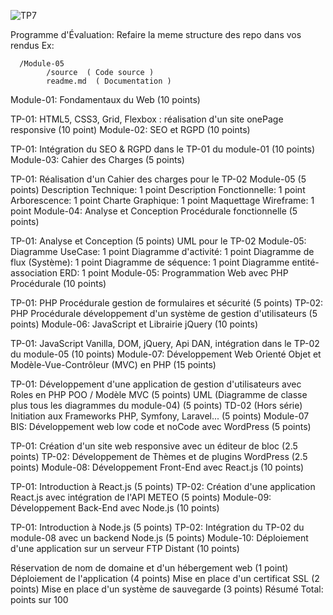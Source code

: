 ![TP7](https://github.com/Nareff/Class-web/assets/157124764/ce765909-73c7-40b8-b97e-c52a6fb3612b)

Programme d'Évaluation: Refaire la meme structure des repo dans vos rendus
Ex:

      /Module-05  
            /source  ( Code source )  
            readme.md  ( Documentation )  
Module-01: Fondamentaux du Web (10 points)

TP-01: HTML5, CSS3, Grid, Flexbox : réalisation d'un site onePage responsive (10 point)
Module-02: SEO et RGPD (10 points)

TP-01: Intégration du SEO & RGPD dans le TP-01 du module-01 (10 points)
Module-03: Cahier des Charges (5 points)

TP-01: Réalisation d'un Cahier des charges pour le TP-02 Module-05 (5 points)
Description Technique: 1 point
Description Fonctionnelle: 1 point
Arborescence: 1 point
Charte Graphique: 1 point
Maquettage Wireframe: 1 point
Module-04: Analyse et Conception Procédurale fonctionnelle (5 points)

TP-01: Analyse et Conception (5 points)
UML pour le TP-02 Module-05:
Diagramme UseCase: 1 point
Diagramme d'activité: 1 point
Diagramme de flux (Système): 1 point
Diagramme de séquence: 1 point
Diagramme entité-association ERD: 1 point
Module-05: Programmation Web avec PHP Procédurale (10 points)

TP-01: PHP Procédurale gestion de formulaires et sécurité (5 points)
TP-02: PHP Procédurale développement d'un système de gestion d'utilisateurs (5 points)
Module-06: JavaScript et Librairie jQuery (10 points)

TP-01: JavaScript Vanilla, DOM, jQuery, Api DAN, intégration dans le TP-02 du module-05 (10 points)
Module-07: Développement Web Orienté Objet et Modèle-Vue-Contrôleur (MVC) en PHP (15 points)

TP-01: Développement d'une application de gestion d'utilisateurs avec Roles en PHP POO / Modèle MVC (5 points)
UML (Diagramme de classe plus tous les diagrammes du module-04) (5 points)
TD-02 (Hors série) Initiation aux Frameworks PHP, Symfony, Laravel... (5 points)
Module-07 BIS: Développement web low code et noCode avec WordPress (5 points)

TP-01: Création d'un site web responsive avec un éditeur de bloc (2.5 points)
TP-02: Développement de Thèmes et de plugins WordPress (2.5 points)
Module-08: Développement Front-End avec React.js (10 points)

TP-01: Introduction à React.js (5 points)
TP-02: Création d'une application React.js avec intégration de l'API METEO (5 points)
Module-09: Développement Back-End avec Node.js (10 points)

TP-01: Introduction à Node.js (5 points)
TP-02: Intégration du TP-02 du module-08 avec un backend Node.js (5 points)
Module-10: Déploiement d'une application sur un serveur FTP Distant (10 points)

Réservation de nom de domaine et d'un hébergement web (1 point)
Déploiement de l'application (4 points)
Mise en place d'un certificat SSL (2 points)
Mise en place d'un système de sauvegarde (3 points)
Résumé Total: points sur 100
